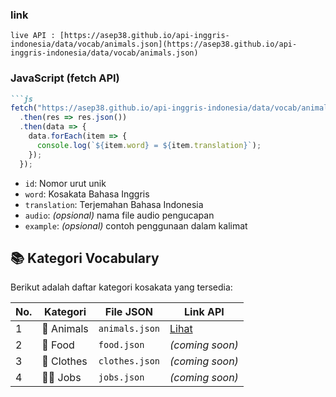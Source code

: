 ### link
```
live API : [https://asep38.github.io/api-inggris-indonesia/data/vocab/animals.json](https://asep38.github.io/api-inggris-indonesia/data/vocab/animals.json)
```

### JavaScript (fetch API)
```markdown
```js
fetch("https://asep38.github.io/api-inggris-indonesia/data/vocab/animals.json")
  .then(res => res.json())
  .then(data => {
    data.forEach(item => {
      console.log(`${item.word} = ${item.translation}`);
    });
  });
```

- `id`: Nomor urut unik
- `word`: Kosakata Bahasa Inggris
- `translation`: Terjemahan Bahasa Indonesia
- `audio`: *(opsional)* nama file audio pengucapan
- `example`: *(opsional)* contoh penggunaan dalam kalimat

## 📚 Kategori Vocabulary

Berikut adalah daftar kategori kosakata yang tersedia:

| No. | Kategori     | File JSON       | Link API                                                                 |
|-----|--------------|-----------------|--------------------------------------------------------------------------|
| 1   | 🐾 Animals    | `animals.json`  | [Lihat](https://asep38.github.io/api-inggris-indonesia/data/vocab/animals.json) |
| 2   | 🍔 Food       | `food.json`     | *(coming soon)*                                                          |
| 3   | 👕 Clothes    | `clothes.json`  | *(coming soon)*                                                          |
| 4   | 👨‍🏫 Jobs      | `jobs.json`     | *(coming soon)*                                                          |
